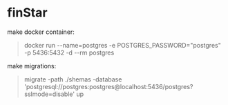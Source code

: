 # finStar

make docker container:
> docker run --name=postgres -e POSTGRES_PASSWORD="postgres" -p 5436:5432 -d --rm postgres

make migrations:
> migrate -path ./shemas -database 'postgresql://postgres:postgres@localhost:5436/postgres?sslmode=disable' up